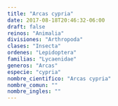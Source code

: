 ```yaml
---
title: "Arcas cypria"
date: 2017-08-18T20:46:32-06:00
draft: false
reinos: "Animalia"
divisiones: "Arthropoda"
clases: "Insecta"
ordenes: "Lepidoptera"
familias: "Lycaenidae"
generos: "Arcas"
especie: "cypria"
nombre_cientifico: "Arcas cypria"
nombre_comun: ""
nombre_ingles: ""
---
```

